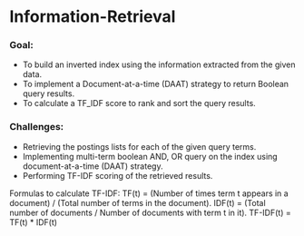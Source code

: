 # Information-Retrieval
### Goal:
* To build an inverted index using the information extracted from the given data.
* To implement a Document-at-a-time (DAAT) strategy to return Boolean query results.
* To calculate a TF_IDF score to rank and sort the query results.

### Challenges:
*	Retrieving the postings lists for each of the given query terms.
*	Implementing multi-term boolean AND, OR query on the index using document-at-a-time (DAAT) strategy.
*  Performing TF-IDF scoring of the retrieved results.

Formulas to calculate TF-IDF:
TF(t) = (Number of times term t appears in a document) / (Total number of terms in the document).
IDF(t) = (Total number of documents / Number of documents with term t in it).
TF-IDF(t)  = TF(t) * IDF(t)
